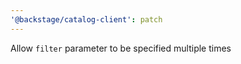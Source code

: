 ```yaml
---
'@backstage/catalog-client': patch
---
```


Allow `filter` parameter to be specified multiple times

